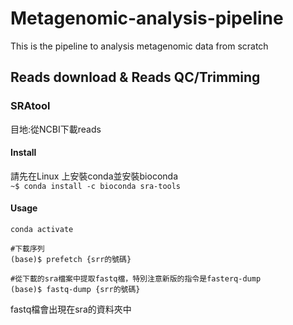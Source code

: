 # Metagenomic-analysis-pipeline 
This is the pipeline to analysis metagenomic data from scratch
## Reads download & Reads QC/Trimming

### SRAtool
目地:從NCBI下載reads 
#### Install
請先在Linux 上安裝conda並安裝bioconda  
```~$ conda install -c bioconda sra-tools```
#### Usage

```
conda activate

#下載序列
(base)$ prefetch {srr的號碼}  

#從下載的sra檔案中提取fastq檔，特別注意新版的指令是fasterq-dump
(base)$ fastq-dump {srr的號碼} 
``` 
fastq檔會出現在sra的資料夾中
